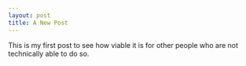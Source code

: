 ```yaml
---
layout: post
title: A New Post
---
```


This is my first post to see how viable it is for other people who are not technically able to do so.
